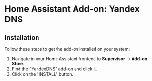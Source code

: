 # Home Assistant Add-on: Yandex DNS

## Installation

Follow these steps to get the add-on installed on your system:

1. Navigate in your Home Assistant frontend to **Supervisor** -> **Add-on Store**.
2. Find the "YandexDNS" add-on and click it.
3. Click on the "INSTALL" button.
